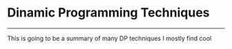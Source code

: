 
# Dinamic Programming Techniques
---

This is going to be a summary of many DP techniques I mostly find cool
